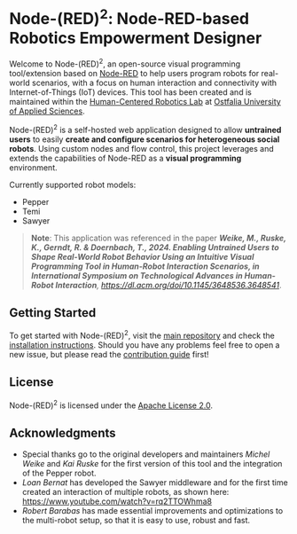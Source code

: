 # Node-(RED)<sup>2</sup>: Node-RED-based Robotics Empowerment Designer

Welcome to Node-(RED)<sup>2</sup>, an open-source visual programming tool/extension based on [Node-RED](https://github.com/node-red) to help users program robots for real-world scenarios, with a focus on human interaction and connectivity with Internet-of-Things (IoT) devices. This tool has been created and is maintained within the [Human-Centered Robotics Lab](https://hcr-lab.de) at [Ostfalia University of Applied Sciences](https://ostfalia.de/en/).

Node-(RED)<sup>2</sup> is a self-hosted web application designed to allow **untrained users** to easily **create and configure scenarios for heterogeneous social robots**. Using custom nodes and flow control, this project leverages and extends the capabilities of Node-RED as a **visual programming** environment.

Currently supported robot models:
- Pepper
- Temi
- Sawyer

> **Note**:
> This application was referenced in the paper ***Weike, M., Ruske, K., Gerndt, R. & Doernbach, T., 2024. Enabling Untrained Users to Shape Real-World Robot Behavior Using an Intuitive Visual Programming Tool in Human-Robot Interaction Scenarios, in International Symposium on Technological Advances in Human-Robot Interaction**, https://dl.acm.org/doi/10.1145/3648536.3648541*.

## Getting Started

To get started with Node-(RED)<sup>2</sup>, visit the [main repository](https://github.com/Robotics-Empowerment-Designer/RED-Platform) and check the [installation instructions](https://github.com/Robotics-Empowerment-Designer/RED-Platform?tab=readme-ov-file#installation).
Should you have any problems feel free to open a new issue, but please read the [contribution guide](https://github.com/Robotics-Empowerment-Designer/RED-Platform/blob/master/CONTRIBUTING.md#node-red2-contribution-guidelines) first!

## License

Node-(RED)<sup>2</sup> is licensed under the [Apache License 2.0](https://www.apache.org/licenses/LICENSE-2.0.txt).

## Acknowledgments
- Special thanks go to the original developers and maintainers *Michel Weike* and *Kai Ruske* for the first version of this tool and the integration of the Pepper robot.
- *Loan Bernat* has developed the Sawyer middleware and for the first time created an interaction of multiple robots, as shown here: https://www.youtube.com/watch?v=rq2TTOWhma8
- *Robert Barabas* has made essential improvements and optimizations to the multi-robot setup, so that it is easy to use, robust and fast.
